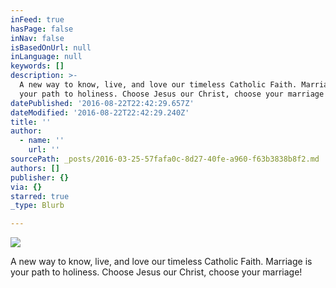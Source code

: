 ```yaml
---
inFeed: true
hasPage: false
inNav: false
isBasedOnUrl: null
inLanguage: null
keywords: []
description: >-
  A new way to know, live, and love our timeless Catholic Faith. Marriage is
  your path to holiness. Choose Jesus our Christ, choose your marriage!
datePublished: '2016-08-22T22:42:29.657Z'
dateModified: '2016-08-22T22:42:29.240Z'
title: ''
author:
  - name: ''
    url: ''
sourcePath: _posts/2016-03-25-57fafa0c-8d27-40fe-a960-f63b3838b8f2.md
authors: []
publisher: {}
via: {}
starred: true
_type: Blurb

---
```

![](https://the-grid-user-content.s3-us-west-2.amazonaws.com/3b9c25ae-4a5a-4216-ade9-84c45eaee572.jpg)

A new way to know, live, and love our timeless Catholic Faith. Marriage is your path to holiness. Choose Jesus our Christ, choose your marriage!